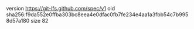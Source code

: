 version https://git-lfs.github.com/spec/v1
oid sha256:f9da552e0ffba303bc8eea4e0dfac0fb7fe234e4aa1a3fbb54c7b9958d57a180
size 82
